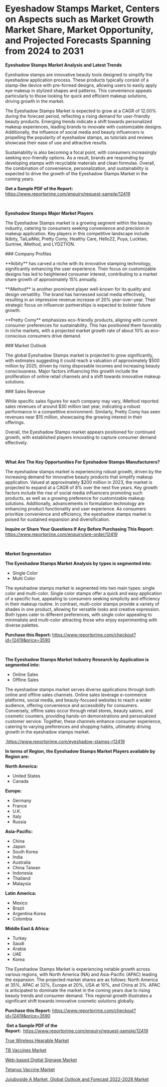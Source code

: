 <p><h1>Eyeshadow Stamps Market, Centers on Aspects such as Market Growth Market Share, Market Opportunity, and Projected Forecasts Spanning from 2024 to 2031</h1></p><p><strong>Eyeshadow Stamps Market Analysis and Latest Trends</strong></p>
<p><p>Eyeshadow stamps are innovative beauty tools designed to simplify the eyeshadow application process. These products typically consist of a stamp-like device with pre-formed designs, allowing users to easily apply eye makeup in stylized shapes and patterns. This convenience appeals particularly to those looking for quick and efficient makeup solutions, driving growth in the market.</p><p>The Eyeshadow Stamps Market is expected to grow at a CAGR of 12.00% during the forecast period, reflecting a rising demand for user-friendly beauty products. Emerging trends indicate a shift towards personalized makeup experiences, leading brands to innovate with customizable designs. Additionally, the influence of social media and beauty influencers is propelling the popularity of eyeshadow stamps, as tutorials and reviews showcase their ease of use and attractive results.</p><p>Sustainability is also becoming a focal point, with consumers increasingly seeking eco-friendly options. As a result, brands are responding by developing stamps with recyclable materials and clean formulas. Overall, the combination of convenience, personalization, and sustainability is expected to drive the growth of the Eyeshadow Stamps Market in the coming years.</p></p>
<p><strong>Get a Sample PDF of the Report:&nbsp;</strong> <a href="https://www.reportprime.com/enquiry/request-sample/12419">https://www.reportprime.com/enquiry/request-sample/12419</a></p>
<p>&nbsp;</p>
<p><strong>Eyeshadow Stamps Major Market Players</strong></p>
<p><p>The Eyeshadow Stamps market is a growing segment within the beauty industry, catering to consumers seeking convenience and precision in makeup application. Key players in this competitive landscape include Ikibity, TaiLaiMei, Pretty Comy, Healthy Care, Hello22, Puya, Lucktao, Suntree, iMethod, and LYDZTION.</p><p>### Company Profiles</p><p>**Ikibity** has carved a niche with its innovative stamping technology, significantly enhancing the user experience. Their focus on customizable designs has led to heightened consumer interest, contributing to a market share growth of approximately 15% annually.</p><p>**iMethod** is another prominent player well-known for its quality and design versatility. The brand has harnessed social media effectively, resulting in an impressive revenue increase of 20% year-over-year. Their strategic focus on influencer partnerships is expected to bolster future growth.</p><p>**Pretty Comy** emphasizes eco-friendly products, aligning with current consumer preferences for sustainability. This has positioned them favorably in niche markets, with a projected market growth rate of about 10% as eco-conscious consumers drive demand.</p><p>### Market Outlook</p><p>The global Eyeshadow Stamps market is projected to grow significantly, with estimates suggesting it could reach a valuation of approximately $500 million by 2025, driven by rising disposable incomes and increasing beauty consciousness. Major factors influencing this growth include the proliferation of online retail channels and a shift towards innovative makeup solutions.</p><p>### Sales Revenue</p><p>While specific sales figures for each company may vary, iMethod reported sales revenues of around $30 million last year, indicating a robust performance in a competitive environment. Similarly, Pretty Comy has seen revenues near $15 million, showcasing the growing interest in their offerings.</p><p>Overall, the Eyeshadow Stamps market appears positioned for continued growth, with established players innovating to capture consumer demand effectively.</p></p>
<p>&nbsp;</p>
<p><strong>What Are The Key Opportunities For Eyeshadow Stamps Manufacturers?</strong></p>
<p><p>The eyeshadow stamps market is experiencing robust growth, driven by the increasing demand for innovative beauty products that simplify makeup application. Valued at approximately $200 million in 2023, the market is projected to expand at a CAGR of 8% over the next five years. Key growth factors include the rise of social media influencers promoting such products, as well as a growing preference for customizable makeup solutions. Additionally, advancements in formulation technology are enhancing product functionality and user experience. As consumers prioritize convenience and efficiency, the eyeshadow stamps market is poised for sustained expansion and diversification.</p></p>
<p><strong>Inquire or Share Your Questions If Any Before Purchasing This Report:</strong> <a href="https://www.reportprime.com/enquiry/pre-order/12419">https://www.reportprime.com/enquiry/pre-order/12419</a></p>
<p>&nbsp;</p>
<p><strong>Market Segmentation</strong></p>
<p><strong>The Eyeshadow Stamps Market Analysis by types is segmented into:</strong></p>
<p><ul><li>Single Color</li><li>Multi Color</li></ul></p>
<p><p>The eyeshadow stamps market is segmented into two main types: single color and multi-color. Single color stamps offer a quick and easy application of a specific hue, appealing to consumers seeking simplicity and efficiency in their makeup routine. In contrast, multi-color stamps provide a variety of shades in one product, allowing for versatile looks and creative expression. Both types cater to different preferences, with single color appealing to minimalists and multi-color attracting those who enjoy experimenting with diverse palettes.</p></p>
<p><strong>Purchase this Report:&nbsp;</strong><a href="https://www.reportprime.com/checkout?id=12419&price=3590">https://www.reportprime.com/checkout?id=12419&price=3590</a></p>
<p>&nbsp;</p>
<p><strong>The Eyeshadow Stamps Market Industry Research by Application is segmented into:</strong></p>
<p><ul><li>Online Sales</li><li>Offline Sales</li></ul></p>
<p><p>The eyeshadow stamps market serves diverse applications through both online and offline sales channels. Online sales leverage e-commerce platforms, social media, and beauty-focused websites to reach a wider audience, offering convenience and accessibility for consumers. Conversely, offline sales occur through retail stores, beauty salons, and cosmetic counters, providing hands-on demonstrations and personalized customer service. Together, these channels enhance consumer experience, catering to varying preferences and shopping habits, ultimately driving growth in the eyeshadow stamps market.</p></p>
<p><a href="https://www.reportprime.com/eyeshadow-stamps-r12419">&nbsp;https://www.reportprime.com/eyeshadow-stamps-r12419</a></p>
<p><strong>In terms of Region, the Eyeshadow Stamps Market Players available by Region are:</strong></p>
<p>
    <p> <strong> North America: </strong>
        <ul>
            <li>United States</li>
            <li>Canada</li>
        </ul>
        </p> 
    <p> <strong> Europe: </strong>
        <ul>
            <li>Germany</li>
            <li>France</li>
            <li>U.K.</li>
            <li>Italy</li>
            <li>Russia</li>
        </ul>
        </p> 
    <p> <strong> Asia-Pacific: </strong>
        <ul>
            <li>China</li>
            <li>Japan</li>
            <li>South Korea</li>
            <li>India</li>
            <li>Australia</li>
            <li>China Taiwan</li>
            <li>Indonesia</li>
            <li>Thailand</li>
            <li>Malaysia</li>
        </ul>
        </p> 
    <p> <strong> Latin America: </strong>
        <ul>
            <li>Mexico</li>
            <li>Brazil</li>
            <li>Argentina Korea</li>
            <li>Colombia</li>
        </ul>
        </p> 
    <p> <strong> Middle East & Africa: </strong>
        <ul>
            <li>Turkey</li>
            <li>Saudi</li>
            <li>Arabia</li>
            <li>UAE</li>
            <li>Korea</li>
        </ul>
    </p>
    </p>
<p><p>The Eyeshadow Stamps Market is experiencing notable growth across various regions, with North America (NA) and Asia-Pacific (APAC) leading the expansion. The projected market shares are as follows: North America at 35%, APAC at 32%, Europe at 20%, USA at 10%, and China at 3%. APAC is anticipated to dominate the market in the coming years due to rising beauty trends and consumer demand. This regional growth illustrates a significant shift towards innovative cosmetic solutions globally.</p></p>
<p><strong>Purchase this Report: </strong><a href="https://www.reportprime.com/checkout?id=12419&price=3590">https://www.reportprime.com/checkout?id=12419&price=3590</a></p>
<p>&nbsp;<strong>Get a Sample PDF of the Report:&nbsp;&nbsp;</strong><a href="https://www.reportprime.com/enquiry/request-sample/12419">https://www.reportprime.com/enquiry/request-sample/12419</a></p>
<p><strong></strong></p>
<p><p><a href="https://issuu.com/reportprime-2/docs/true-wireless-hearable-market-size-_79ccc746f29915">True Wireless Hearable Market</a></p><p><a href="https://medium.com/@dixiegrimes/emerging-trends-in-tb-vaccines-market-global-outlook-and-future-prospects-from-2024-2031-1cd2701a99a7">TB Vaccines Market</a></p><p><a href="https://issuu.com/reportprime-2/docs/web-based-digital-signage-market-si_76338b5bab5b09">Web-based Digital Signage Market</a></p><p><a href="https://medium.com/@perrin7364/insights-into-the-tetanus-vaccine-market-size-which-is-expanding-with-a-4-8-cagr-from-2024-2031-506a33931d2f">Tetanus Vaccine Market</a></p><p><a href="https://www.linkedin.com/pulse/jujuboside-market-global-outlook-forecast-2022-2028-industry-sthae?trackingId=JP38pybjQbOoaESl%2FxOSJg%3D%3D">Jujuboside A Market, Global Outlook and Forecast 2022-2028 Market</a></p></p>
